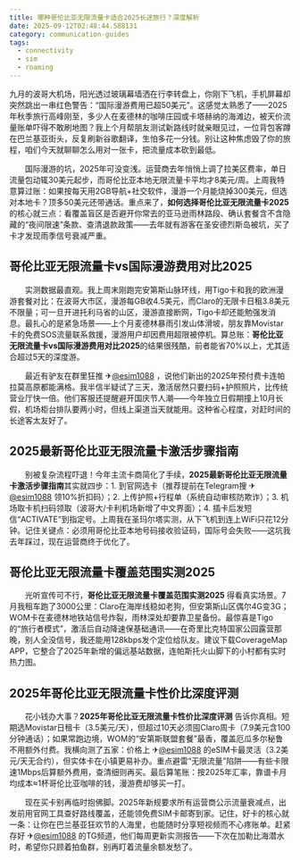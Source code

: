 ```yaml
---
title: 哪种哥伦比亚无限流量卡适合2025长途旅行？深度解析
date: 2025-09-12T02:48:44.588131
category: communication-guides
tags:
  - connectivity
  - sim
  - roaming
---
```


九月的波哥大机场，阳光透过玻璃幕墙洒在行李转盘上，你刚下飞机，手机屏幕却突然跳出一串红色警告：“国际漫游费用已超50美元”。这感觉太熟悉了——2025年秋季旅行高峰刚至，多少人在麦德林的咖啡庄园或卡塔赫纳的海滩边，被天价流量账单吓得不敢刷地图？我上个月帮朋友测试新路线时就亲眼见过，一位背包客蹲在巴兰基亚街头，反复刷新谷歌翻译，生怕多花一分钱。别让这种焦虑毁了你的旅程，咱们今天就聊聊怎么用对一张卡，把流量成本砍到最低。

　　国际漫游的坑，2025年可没变浅。运营商去年悄悄上调了拉美区费率，单日流量包动辄30美元起步，而哥伦比亚本地无限流量卡平均才8美元/周。上周我特意算过账：如果按每天用2GB导航+社交软件，漫游一个月能烧掉300美元，但选对本地卡？顶多50美元还带通话。重点来了，**如何选择哥伦比亚无限流量卡2025**的核心就三点：看覆盖盲区是否避开你常去的亚马逊雨林路段、确认套餐含不含隐藏的“夜间限速”条款、查清退款政策——去年就有游客在圣安德烈斯岛被坑，买了卡才发现雨季信号衰减严重。

## 哥伦比亚无限流量卡vs国际漫游费用对比2025

　　实测数据最直观。我上周末刚跑完安第斯山脉环线，用Tigo卡和我的欧洲漫游套餐对比：在波哥大市区，漫游每GB收4.5美元，而Claro的无限卡日租3.8美元不限量；可一旦开进托利马省的山区，漫游直接断网，Tigo卡却还能勉强发消息。最扎心的是紧急场景——上个月麦德林暴雨引发山体滑坡，朋友靠Movistar卡的免费SOS流量联系救援，漫游用户却因费用超限被停机。算总账：**哥伦比亚无限流量卡vs国际漫游费用对比2025**的结果很残酷，前者能省70%以上，尤其适合超过5天的深度游。

　　最近有驴友在群里狂推 ✈[@esim1088](https://t.me/s/esim1088) ，说他们新出的2025年预付费卡连帕拉莫高原都能满格。我半信半疑试了三天，激活居然只要扫码+护照照片，比传统营业厅快一倍。他们客服还提醒避开国庆节人潮——今年独立日假期撞上10月长假，机场柜台排队要两小时，但线上渠道当天就能用。这种省心程度，对赶时间的长途客太友好了。

## 2025最新哥伦比亚无限流量卡激活步骤指南

　　别被复杂流程吓退！今年主流卡商简化了手续，**2025最新哥伦比亚无限流量卡激活步骤指南**其实就四步：1. 到官网选卡（推荐提前在Telegram搜 ✈[@esim1088](https://t.me/s/esim1088) 领10%折扣码）；2. 上传护照+行程单（系统自动审核防欺诈）；3. 机场取卡机扫码领取（波哥大/卡利机场新增了中文界面）；4. 插卡后发短信“ACTIVATE”到指定号。上周我在圣玛尔塔实测，从下飞机到连上WiFi只花12分钟。记住关键点：必须用哥伦比亚本地号码接收验证码，国际号会失败——这坑我去年踩过，现在运营商终于优化了。

## 哥伦比亚无限流量卡覆盖范围实测2025

　　光听宣传可不行，**哥伦比亚无限流量卡覆盖范围实测2025** 得看真实场景。7月我租车跑了3000公里：Claro在海岸线稳如老狗，但安第斯山区偶尔4G变3G；WOM卡在麦德林地铁站信号炸裂，雨林深处却要靠卫星备份。最惊喜是Tigo的“旅行者模式”，激活后自动降速保基础通讯——在奇里比克特国家公园露营那晚，别人全没信号，我还能用128kbps发个定位给队友。建议下载CoverageMap APP，它整合了2025年新增的偏远基站数据，连帕斯托火山脚下的小村都有实时热力图。

## 2025年哥伦比亚无限流量卡性价比深度评测

　　花小钱办大事？**2025年哥伦比亚无限流量卡性价比深度评测** 告诉你真相。短期选Movistar日租卡（3.5美元/天），但超过10天必须囤Claro周卡（7.9美元含100分钟通话）；如果常跑边境，WOM的“安第斯联盟套餐”最香，覆盖厄瓜多尔秘鲁不用额外付费。我横向测了五家：价格上 ✈[@esim1088](https://t.me/s/esim1088) 的eSIM卡最灵活（3.2美元/天无合约），但实体卡在小镇更易补办。重点避雷“无限流量”陷阱——有些卡限速1Mbps后算额外费用，查清细则再买。最后算笔账：按2025年汇率，靠谱卡月均成本≈1杯哥伦比亚咖啡的钱，漫游费却够买一打。

　　现在买卡别再临时抱佛脚。2025年新规要求所有运营商公示流量衰减点，出发前用官网工具查好路线覆盖，还能领免费SIM卡邮寄到家。记住，好卡的核心就一条：让你在巴兰基亚狂欢节的人海里，也能随时分享短视频而不心疼账单。赶紧存好 ✈[@esim1088](https://t.me/s/esim1088) 的TG频道，他们每周更新实测报告——下次在加勒比海潜水时，希望你只顾着拍鱼群，别再盯着流量余额发愁了。